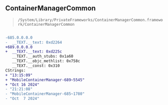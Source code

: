 ## ContainerManagerCommon

> `/System/Library/PrivateFrameworks/ContainerManagerCommon.framework/ContainerManagerCommon`

```diff

-685.0.0.0.0
-  __TEXT.__text: 0xd2264
+689.0.0.0.0
+  __TEXT.__text: 0xd225c
   __TEXT.__auth_stubs: 0x1a60
   __TEXT.__objc_methlist: 0x758c
   __TEXT.__const: 0x310
CStrings:
+ "13:15:09"
+ "MobileContainerManager-689~5545"
+ "Oct 16 2024"
- "21:21:08"
- "MobileContainerManager-685~1780"
- "Oct  7 2024"

```
